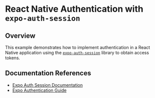 # React Native Authentication with `expo-auth-session`

## Overview  
This example demonstrates how to implement authentication in a React Native application using the [`expo-auth-session`](https://docs.expo.dev/versions/latest/sdk/auth-session/) library to obtain access tokens.

## Documentation References  
- [Expo Auth Session Documentation](https://docs.expo.dev/versions/latest/sdk/auth-session/)  
- [Expo Authentication Guide](https://docs.expo.dev/guides/authentication/)  

